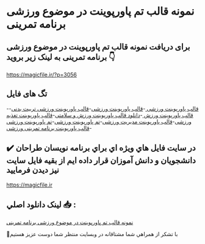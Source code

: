 # نمونه قالب تم پاورپوینت در موضوع ورزشی برنامه تمرینی

## برای دریافت نمونه قالب تم پاورپوینت در موضوع ورزشی برنامه تمرینی به لینک زیر بروید 👇

https://magicfile.ir/?p=3056

## تگ های فایل

-[قالب پاورپوینت ورزشی ](https://magicfile.ir/product/%d9%82%d8%a7%d9%84%d8%a8-%d8%aa%d9%85-%d9%be%d8%a7%d9%88%d8%b1%d9%be%d9%88%db%8c%d9%86%d8%aa-%d8%af%d8%b1-%d9%85%d9%88%d8%b6%d9%88%d8%b9-%d9%88%d8%b1%d8%b2%d8%b4%db%8c-%d8%a8%d8%b1%d9%86%d8%a7%d9%85%d9%87-%d8%aa%d9%85%d8%b1%db%8c%d9%86%db%8c/)-[قالب پاورپوینت ورزشی](https://magicfile.ir/product/%d9%82%d8%a7%d9%84%d8%a8-%d8%aa%d9%85-%d9%be%d8%a7%d9%88%d8%b1%d9%be%d9%88%db%8c%d9%86%d8%aa-%d8%af%d8%b1-%d9%85%d9%88%d8%b6%d9%88%d8%b9-%d9%88%d8%b1%d8%b2%d8%b4%db%8c-%d8%a8%d8%b1%d9%86%d8%a7%d9%85%d9%87-%d8%aa%d9%85%d8%b1%db%8c%d9%86%db%8c/)-[قالب پاورپوینت ورزشی تربیت بدنی](https://magicfile.ir/product/%d9%82%d8%a7%d9%84%d8%a8-%d8%aa%d9%85-%d9%be%d8%a7%d9%88%d8%b1%d9%be%d9%88%db%8c%d9%86%d8%aa-%d8%af%d8%b1-%d9%85%d9%88%d8%b6%d9%88%d8%b9-%d9%88%d8%b1%d8%b2%d8%b4%db%8c-%d8%a8%d8%b1%d9%86%d8%a7%d9%85%d9%87-%d8%aa%d9%85%d8%b1%db%8c%d9%86%db%8c/)-[قالب پاورپوینت ورزش ](https://magicfile.ir/product/%d9%82%d8%a7%d9%84%d8%a8-%d8%aa%d9%85-%d9%be%d8%a7%d9%88%d8%b1%d9%be%d9%88%db%8c%d9%86%d8%aa-%d8%af%d8%b1-%d9%85%d9%88%d8%b6%d9%88%d8%b9-%d9%88%d8%b1%d8%b2%d8%b4%db%8c-%d8%a8%d8%b1%d9%86%d8%a7%d9%85%d9%87-%d8%aa%d9%85%d8%b1%db%8c%d9%86%db%8c/)-[دانلود قالب پاورپوینت ورزش و سلامتی](https://magicfile.ir/product/%d9%82%d8%a7%d9%84%d8%a8-%d8%aa%d9%85-%d9%be%d8%a7%d9%88%d8%b1%d9%be%d9%88%db%8c%d9%86%d8%aa-%d8%af%d8%b1-%d9%85%d9%88%d8%b6%d9%88%d8%b9-%d9%88%d8%b1%d8%b2%d8%b4%db%8c-%d8%a8%d8%b1%d9%86%d8%a7%d9%85%d9%87-%d8%aa%d9%85%d8%b1%db%8c%d9%86%db%8c/)-[قالب پاورپوینت تغذیه ورزشی](https://magicfile.ir/product/%d9%82%d8%a7%d9%84%d8%a8-%d8%aa%d9%85-%d9%be%d8%a7%d9%88%d8%b1%d9%be%d9%88%db%8c%d9%86%d8%aa-%d8%af%d8%b1-%d9%85%d9%88%d8%b6%d9%88%d8%b9-%d9%88%d8%b1%d8%b2%d8%b4%db%8c-%d8%a8%d8%b1%d9%86%d8%a7%d9%85%d9%87-%d8%aa%d9%85%d8%b1%db%8c%d9%86%db%8c/)-[قالب پاورپوینت مدیریت ورزشی](https://magicfile.ir/product/%d9%82%d8%a7%d9%84%d8%a8-%d8%aa%d9%85-%d9%be%d8%a7%d9%88%d8%b1%d9%be%d9%88%db%8c%d9%86%d8%aa-%d8%af%d8%b1-%d9%85%d9%88%d8%b6%d9%88%d8%b9-%d9%88%d8%b1%d8%b2%d8%b4%db%8c-%d8%a8%d8%b1%d9%86%d8%a7%d9%85%d9%87-%d8%aa%d9%85%d8%b1%db%8c%d9%86%db%8c/)-[تم پاورپوینت ورزشی](https://magicfile.ir/product/%d9%82%d8%a7%d9%84%d8%a8-%d8%aa%d9%85-%d9%be%d8%a7%d9%88%d8%b1%d9%be%d9%88%db%8c%d9%86%d8%aa-%d8%af%d8%b1-%d9%85%d9%88%d8%b6%d9%88%d8%b9-%d9%88%d8%b1%d8%b2%d8%b4%db%8c-%d8%a8%d8%b1%d9%86%d8%a7%d9%85%d9%87-%d8%aa%d9%85%d8%b1%db%8c%d9%86%db%8c/)-[تم پاورپوینت ورزشی ](https://magicfile.ir/product/%d9%82%d8%a7%d9%84%d8%a8-%d8%aa%d9%85-%d9%be%d8%a7%d9%88%d8%b1%d9%be%d9%88%db%8c%d9%86%d8%aa-%d8%af%d8%b1-%d9%85%d9%88%d8%b6%d9%88%d8%b9-%d9%88%d8%b1%d8%b2%d8%b4%db%8c-%d8%a8%d8%b1%d9%86%d8%a7%d9%85%d9%87-%d8%aa%d9%85%d8%b1%db%8c%d9%86%db%8c/)-[قالب پاورپوینت برنامه تمرینی ورزشی](https://magicfile.ir/product/%d9%82%d8%a7%d9%84%d8%a8-%d8%aa%d9%85-%d9%be%d8%a7%d9%88%d8%b1%d9%be%d9%88%db%8c%d9%86%d8%aa-%d8%af%d8%b1-%d9%85%d9%88%d8%b6%d9%88%d8%b9-%d9%88%d8%b1%d8%b2%d8%b4%db%8c-%d8%a8%d8%b1%d9%86%d8%a7%d9%85%d9%87-%d8%aa%d9%85%d8%b1%db%8c%d9%86%db%8c/)

## ✔️ در سايت فايل هاي ويژه اي براي برنامه نويسان طراحان دانشجويان و دانش آموزان قرار داده ايم از بقيه فايل سايت نيز ديدن فرماييد

https://magicfile.ir


## لينک دانلود اصلي 📥 :

[نمونه قالب تم پاورپوینت در موضوع ورزشی برنامه تمرینی](https://magicfile.ir/product/%d9%82%d8%a7%d9%84%d8%a8-%d8%aa%d9%85-%d9%be%d8%a7%d9%88%d8%b1%d9%be%d9%88%db%8c%d9%86%d8%aa-%d8%af%d8%b1-%d9%85%d9%88%d8%b6%d9%88%d8%b9-%d9%88%d8%b1%d8%b2%d8%b4%db%8c-%d8%a8%d8%b1%d9%86%d8%a7%d9%85%d9%87-%d8%aa%d9%85%d8%b1%db%8c%d9%86%db%8c/) 


🙏با تشکر از همراهي شما مشتاقانه در وبسایت منتظر شما دوست عزیز هستیم

